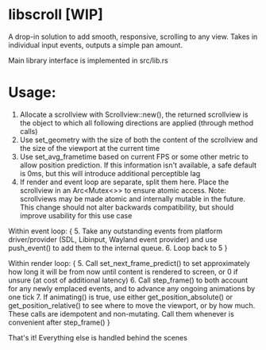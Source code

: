 # libscroll [WIP]
A drop-in solution to add smooth, responsive, scrolling to any view.
Takes in individual input events, outputs a simple pan amount.

Main library interface is implemented in src/lib.rs

# Usage:
1. Allocate a scrollview with Scrollview::new(), the returned scrollview is the object to which all following directions are applied (through method calls)
2. Use set\_geometry with the size of both the content of the scrollview and the size of the viewport at the current time
3. Use set\_avg\_frametime based on current FPS or some other metric to allow position prediction. If this information isn't available, a safe default is 0ms, but this will introduce additional perceptible lag
4. If render and event loop are separate, split them here. Place the scrollview in an Arc<Mutex<>> to ensure atomic access.
    Note: scrollviews may be made atomic and internally mutable in the future. This change should not alter backwards compatibility, but should improve usability for this use case

Within event loop: {
5. Take any outstanding events from platform driver/provider (SDL, Libinput, Wayland event provider) and use push\_event() to add them to the internal queue.
6. Loop back to 5
}

Within render loop: {
5. Call set\_next\_frame\_predict() to set approximately how long it will be from now until content is rendered to screen, or 0 if unsure (at cost of additional latency)
6. Call step\_frame() to both account for any newly emplaced events, and to advance any ongoing animations by one tick
7. If animating() is true, use either get\_position\_absolute() or get\_position\_relative() to see where to move the viewport, or by how much. These calls are idempotent and non-mutating. Call them whenever is convenient after step\_frame()
}

That's it! Everything else is handled behind the scenes
